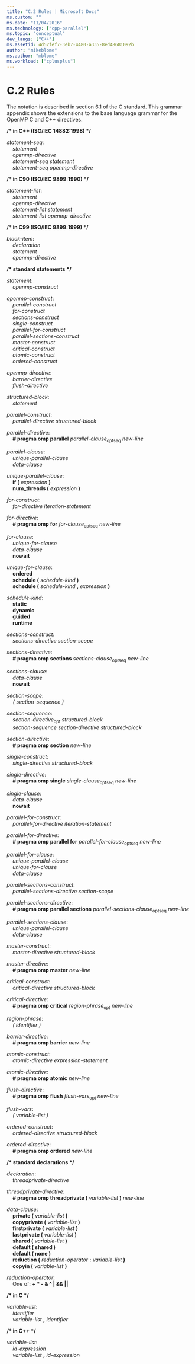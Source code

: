 ```yaml
---
title: "C.2 Rules | Microsoft Docs"
ms.custom: ""
ms.date: "11/04/2016"
ms.technology: ["cpp-parallel"]
ms.topic: "conceptual"
dev_langs: ["C++"]
ms.assetid: 4d52fef7-3eb7-4480-a335-8ed48681092b
author: "mikeblome"
ms.author: "mblome"
ms.workload: ["cplusplus"]
---
```

# C.2 Rules
The notation is described in section 6.1 of the C standard. This grammar appendix shows the extensions to the base language grammar for the OpenMP C and C++ directives.

**/\* in C++ (ISO/IEC 14882:1998) \*/**

*statement-seq*:<br/>
&nbsp;&nbsp;&nbsp;&nbsp;*statement*<br/>
&nbsp;&nbsp;&nbsp;&nbsp;*openmp-directive*<br/>
&nbsp;&nbsp;&nbsp;&nbsp;*statement-seq statement*<br/>
&nbsp;&nbsp;&nbsp;&nbsp;*statement-seq openmp-directive*

**/\* in C90 (ISO/IEC 9899:1990) \*/**

*statement-list*:<br/>
&nbsp;&nbsp;&nbsp;&nbsp;*statement*<br/>
&nbsp;&nbsp;&nbsp;&nbsp;*openmp-directive*<br/>
&nbsp;&nbsp;&nbsp;&nbsp;*statement-list statement*<br/>
&nbsp;&nbsp;&nbsp;&nbsp;*statement-list openmp-directive*

**/\* in C99 (ISO/IEC 9899:1999) \*/**

*block-item*:<br/>
&nbsp;&nbsp;&nbsp;&nbsp;*declaration*<br/>
&nbsp;&nbsp;&nbsp;&nbsp;*statement*<br/>
&nbsp;&nbsp;&nbsp;&nbsp;*openmp-directive*

**/\* standard statements \*/**

*statement*:<br/>
&nbsp;&nbsp;&nbsp;&nbsp;*openmp-construct*

*openmp-construct*:<br/>
&nbsp;&nbsp;&nbsp;&nbsp;*parallel-construct*<br/>
&nbsp;&nbsp;&nbsp;&nbsp;*for-construct*<br/>
&nbsp;&nbsp;&nbsp;&nbsp;*sections-construct*<br/>
&nbsp;&nbsp;&nbsp;&nbsp;*single-construct*<br/>
&nbsp;&nbsp;&nbsp;&nbsp;*parallel-for-construct*<br/>
&nbsp;&nbsp;&nbsp;&nbsp;*parallel-sections-construct*<br/>
&nbsp;&nbsp;&nbsp;&nbsp;*master-construct*<br/>
&nbsp;&nbsp;&nbsp;&nbsp;*critical-construct*<br/>
&nbsp;&nbsp;&nbsp;&nbsp;*atomic-construct*<br/>
&nbsp;&nbsp;&nbsp;&nbsp;*ordered-construct*

*openmp-directive*:<br/>
&nbsp;&nbsp;&nbsp;&nbsp;*barrier-directive*<br/>
&nbsp;&nbsp;&nbsp;&nbsp;*flush-directive*

*structured-block*:<br/>
&nbsp;&nbsp;&nbsp;&nbsp;*statement*

*parallel-construct*:<br/>
&nbsp;&nbsp;&nbsp;&nbsp;*parallel-directive structured-block*

*parallel-directive*:<br/>
&nbsp;&nbsp;&nbsp;&nbsp;**# pragma omp parallel** *parallel-clause*<sub>optseq</sub> *new-line*

*parallel-clause*:<br/>
&nbsp;&nbsp;&nbsp;&nbsp;*unique-parallel-clause*<br/>
&nbsp;&nbsp;&nbsp;&nbsp;*data-clause*

*unique-parallel-clause*:<br/>
&nbsp;&nbsp;&nbsp;&nbsp;**if (** *expression* **)**<br/>
&nbsp;&nbsp;&nbsp;&nbsp;**num_threads (** *expression* **)**

*for-construct*:<br/>
&nbsp;&nbsp;&nbsp;&nbsp;*for-directive iteration-statement*

*for-directive*:<br/>
&nbsp;&nbsp;&nbsp;&nbsp;**# pragma omp for** *for-clause*<sub>optseq</sub> *new-line*

*for-clause*:<br/>
&nbsp;&nbsp;&nbsp;&nbsp;*unique-for-clause*<br/>
&nbsp;&nbsp;&nbsp;&nbsp;*data-clause*<br/>
&nbsp;&nbsp;&nbsp;&nbsp;**nowait**

*unique-for-clause*:<br/>
&nbsp;&nbsp;&nbsp;&nbsp;**ordered**<br/>
&nbsp;&nbsp;&nbsp;&nbsp;**schedule (** *schedule-kind* **)**<br/>
&nbsp;&nbsp;&nbsp;&nbsp;**schedule (** *schedule-kind* **,** *expression* **)**

*schedule-kind*:<br/>
&nbsp;&nbsp;&nbsp;&nbsp;**static**<br/>
&nbsp;&nbsp;&nbsp;&nbsp;**dynamic**<br/>
&nbsp;&nbsp;&nbsp;&nbsp;**guided**<br/>
&nbsp;&nbsp;&nbsp;&nbsp;**runtime**

*sections-construct*:<br/>
&nbsp;&nbsp;&nbsp;&nbsp;*sections-directive section-scope*

*sections-directive*:<br/>
&nbsp;&nbsp;&nbsp;&nbsp;**# pragma omp sections** *sections-clause*<sub>optseq</sub> *new-line*

*sections-clause*:<br/>
&nbsp;&nbsp;&nbsp;&nbsp;*data-clause*<br/>
&nbsp;&nbsp;&nbsp;&nbsp;**nowait**

*section-scope*:<br/>
&nbsp;&nbsp;&nbsp;&nbsp;*{ section-sequence }*

*section-sequence*:<br/>
&nbsp;&nbsp;&nbsp;&nbsp;*section-directive*<sub>opt</sub> *structured-block*<br/>
&nbsp;&nbsp;&nbsp;&nbsp;*section-sequence section-directive structured-block*

*section-directive*:<br/>
&nbsp;&nbsp;&nbsp;&nbsp;**# pragma omp section** *new-line*

*single-construct*:<br/>
&nbsp;&nbsp;&nbsp;&nbsp;*single-directive structured-block*

*single-directive*:<br/>
&nbsp;&nbsp;&nbsp;&nbsp;**# pragma omp single** *single-clause*<sub>optseq</sub> *new-line*

*single-clause*:<br/>
&nbsp;&nbsp;&nbsp;&nbsp;*data-clause*<br/>
&nbsp;&nbsp;&nbsp;&nbsp;**nowait**

*parallel-for-construct*:<br/>
&nbsp;&nbsp;&nbsp;&nbsp;*parallel-for-directive iteration-statement*

*parallel-for-directive*:<br/>
&nbsp;&nbsp;&nbsp;&nbsp;**# pragma omp parallel for** *parallel-for-clause*<sub>optseq</sub> *new-line*

*parallel-for-clause*:<br/>
&nbsp;&nbsp;&nbsp;&nbsp;*unique-parallel-clause*<br/>
&nbsp;&nbsp;&nbsp;&nbsp;*unique-for-clause*<br/>
&nbsp;&nbsp;&nbsp;&nbsp;*data-clause*

*parallel-sections-construct*:<br/>
&nbsp;&nbsp;&nbsp;&nbsp;*parallel-sections-directive section-scope*

*parallel-sections-directive*:<br/>
&nbsp;&nbsp;&nbsp;&nbsp;**# pragma omp parallel sections** *parallel-sections-clause*<sub>optseq</sub> *new-line*

*parallel-sections-clause*:<br/>
&nbsp;&nbsp;&nbsp;&nbsp;*unique-parallel-clause*<br/>
&nbsp;&nbsp;&nbsp;&nbsp;*data-clause*

*master-construct*:<br/>
&nbsp;&nbsp;&nbsp;&nbsp;*master-directive structured-block*

*master-directive*:<br/>
&nbsp;&nbsp;&nbsp;&nbsp;**# pragma omp master** *new-line*

*critical-construct*:<br/>
&nbsp;&nbsp;&nbsp;&nbsp;*critical-directive structured-block*

*critical-directive*:<br/>
&nbsp;&nbsp;&nbsp;&nbsp;**# pragma omp critical** *region-phrase*<sub>opt</sub> *new-line*

*region-phrase*:<br/>
&nbsp;&nbsp;&nbsp;&nbsp;*( identifier )*

*barrier-directive*:<br/>
&nbsp;&nbsp;&nbsp;&nbsp;**# pragma omp barrier** *new-line*

*atomic-construct*:<br/>
&nbsp;&nbsp;&nbsp;&nbsp;*atomic-directive expression-statement*

*atomic-directive*:<br/>
&nbsp;&nbsp;&nbsp;&nbsp;**# pragma omp atomic** *new-line*

*flush-directive*:<br/>
&nbsp;&nbsp;&nbsp;&nbsp;**# pragma omp flush** *flush-vars*<sub>opt</sub> *new-line*

*flush-vars*:<br/>
&nbsp;&nbsp;&nbsp;&nbsp;*( variable-list )*

*ordered-construct*:<br/>
&nbsp;&nbsp;&nbsp;&nbsp;*ordered-directive structured-block*

*ordered-directive*:<br/>
&nbsp;&nbsp;&nbsp;&nbsp;**# pragma omp ordered** *new-line*

**/\* standard declarations \*/**

*declaration*:<br/>
&nbsp;&nbsp;&nbsp;&nbsp;*threadprivate-directive*

*threadprivate-directive*:<br/>
&nbsp;&nbsp;&nbsp;&nbsp;**# pragma omp threadprivate (** *variable-list*  **)** *new-line*

*data-clause*:<br/>
&nbsp;&nbsp;&nbsp;&nbsp;**private (** *variable-list* **)**<br/>
&nbsp;&nbsp;&nbsp;&nbsp;**copyprivate (**  *variable-list*  **)**<br/>
&nbsp;&nbsp;&nbsp;&nbsp;**firstprivate (**  *variable-list*  **)**<br/>
&nbsp;&nbsp;&nbsp;&nbsp;**lastprivate (** *variable-list*  **)**<br/>
&nbsp;&nbsp;&nbsp;&nbsp;**shared (** *variable-list* **)**<br/>
&nbsp;&nbsp;&nbsp;&nbsp;**default ( shared )**<br/>
&nbsp;&nbsp;&nbsp;&nbsp;**default ( none )**<br/>
&nbsp;&nbsp;&nbsp;&nbsp;**reduction (**  *reduction-operator*  **:**  *variable-list*  **)**<br/>
&nbsp;&nbsp;&nbsp;&nbsp;**copyin (**  *variable-list*  **)**

*reduction-operator*:<br/>
&nbsp;&nbsp;&nbsp;&nbsp;One of: **+ \* - & ^ &#124; && &#124;&#124;**

**/\* in C \*/**

*variable-list*:<br/>
&nbsp;&nbsp;&nbsp;&nbsp;*identifier*<br/>
&nbsp;&nbsp;&nbsp;&nbsp;*variable-list* **,** *identifier*

**/\* in C++ \*/**

*variable-list*:<br/>
&nbsp;&nbsp;&nbsp;&nbsp;*id-expression*<br/>
&nbsp;&nbsp;&nbsp;&nbsp;*variable-list* **,** *id-expression*